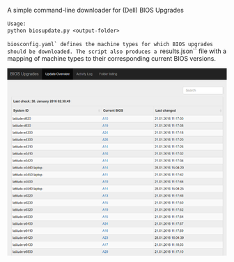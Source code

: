 A simple command-line downloader for (Dell) BIOS Upgrades

```
Usage:
python biosupdate.py <output-folder>
```

``biosconfig.yaml` defines the machine types for which BIOS upgrades should be downloaded.
The script also produces a ``results.json`` file with a mapping of machine types to their corresponding current BIOS versions.


![webgui](https://raw.githubusercontent.com/chirtz/dellbios/gh-pages/dellbios.png)
